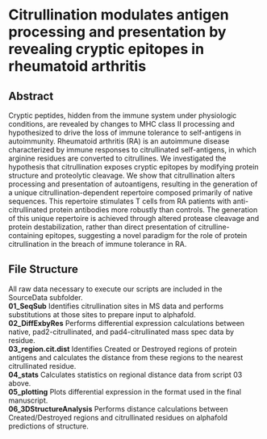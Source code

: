 # Citrullination modulates antigen processing and presentation by revealing cryptic epitopes in rheumatoid arthritis

## Abstract
Cryptic peptides, hidden from the immune system under physiologic conditions, are revealed by changes to MHC class II processing and hypothesized to drive the loss of immune tolerance to self-antigens in autoimmunity. Rheumatoid arthritis (RA) is an autoimmune disease characterized by immune responses to citrullinated self-antigens, in which arginine residues are converted to citrullines. We investigated the hypothesis that citrullination exposes cryptic epitopes by modifying protein structure and proteolytic cleavage. We show that citrullination alters processing and presentation of autoantigens, resulting in the generation of a unique citrullination-dependent repertoire composed primarily of native sequences. This repertoire stimulates T cells from RA patients with anti-citrullinated protein antibodies more robustly than controls. The generation of this unique repertoire is achieved through altered protease cleavage and protein destabilization, rather than direct presentation of citrulline-containing epitopes, suggesting a novel paradigm for the role of protein citrullination in the breach of immune tolerance in RA.

## File Structure 
All raw data necessary to execute our scripts are included in the SourceData subfolder. <br />
  **01_SeqSub** Identifies citrullination sites in MS data and performs substitutions at those sites to prepare input to alphafold. <br />
  **02_DiffExbyRes** Performs differential expression calculations between native, pad2-citrullinated, and pad4-citrullinated mass spec data by residue. <br />
  **03_region.cit.dist** Identifies Created or Destroyed regions of protein antigens and calculates the distance from these regions to the nearest citrullinated residue. <br />
  **04_stats** Calculates statistics on regional distance data from script 03 above. <br />
  **05_plotting** Plots differential expression in the format used in the final manuscript. <br />
  **06_3DStructureAnalysis** Performs distance calculations between Created/Destroyed regions and citrullinated residues on alphafold predictions of structure. 
